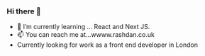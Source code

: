 ### Hi there 👋

- 🌱 I’m currently learning ... React and Next JS.
- 📫 You can reach me at...wwww.rashdan.co.uk
- Currently looking for work as a front end developer in London
